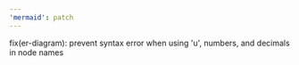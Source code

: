 ```yaml
---
'mermaid': patch
---
```


fix(er-diagram): prevent syntax error when using 'u', numbers, and decimals in node names
